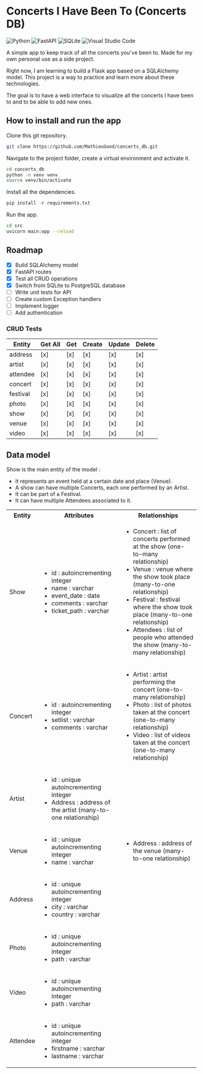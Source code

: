 # Concerts I Have Been To (Concerts DB)

![Python](https://img.shields.io/badge/python-3670A0?style=for-the-badge&logo=python&logoColor=ffdd54) ![FastAPI](https://img.shields.io/badge/FastAPI-005571?style=for-the-badge&logo=fastapi) ![SQLite](https://img.shields.io/badge/sqlite-%2307405e.svg?style=for-the-badge&logo=sqlite&logoColor=white) ![Visual Studio Code](https://img.shields.io/badge/Visual%20Studio%20Code-0078d7.svg?style=for-the-badge&logo=visual-studio-code&logoColor=white)

A simple app to keep track of all the concerts you've been to. Made for my own personal use as a side project.

Right now, I am learning to build a Flask app based on a SQLAlchemy model. This project is a way to practice and learn more about these technologies.

The goal is to have a web interface to visualize all the concerts I have been to and to be able to add new ones.

## How to install and run the app

Clone this git repository.

```bash
git clone https://github.com/MathieuGood/concerts_db.git
```

Navigate to the project folder, create a virtual environment and activate it.

```bash
cd concerts_db
python -m venv venv
source venv/bin/activate
```

Install all the dependencies.

```python
pip install -r requirements.txt
```

Run the app.

```bash
cd src
uvicorn main:app --reload
```

## Roadmap

-   [x] Build SQLAlchemy model
-   [x] FastAPI routes
-   [x] Test all CRUD operations
-   [x] Switch from SQLite to PostgreSQL database
-   [ ] Write unit tests for API
-   [ ] Create custom Exception handlers
-   [ ] Implement logger
-   [ ] Add authentication

### CRUD Tests

| Entity   | Get All | Get | Create | Update | Delete |
| -------- | ------- | --- | ------ | ------ | ------ |
| address  | [x]     | [x] | [x]    | [x]    | [x]    |
| artist   | [x]     | [x] | [x]    | [x]    | [x]    |
| attendee | [x]     | [x] | [x]    | [x]    | [x]    |
| concert  | [x]     | [x] | [x]    | [x]    | [x]    |
| festival | [x]     | [x] | [x]    | [x]    | [x]    |
| photo    | [x]     | [x] | [x]    | [x]    | [x]    |
| show     | [x]     | [x] | [x]    | [x]    | [x]    |
| venue    | [x]     | [x] | [x]    | [x]    | [x]    |
| video    | [x]     | [x] | [x]    | [x]    | [x]    |

## Data model

Show is the main entity of the model :

-   It represents an event held at a certain date and place (Venue).
-   A show can have multiple Concerts, each one performed by an Artist.
-   It can be part of a Festival.
-   It can have multiple Attendees associated to it.

<table>
    <tbody>
        <tr>
            <th>Entity</th>
            <th>Attributes</th>
            <th>Relationships</th>
        </tr>
         <tr>
            <td>Show</td>
            <td>
                <ul>
                    <li>id : autoincrementing integer</li>
                    <li>name : varchar</li>
                    <li>event_date : date</li>
                    <li>comments : varchar</li>
                    <li>ticket_path : varchar</li>
                </ul>
            </td>
            <td>
                <ul>
                    <li>Concert : list of concerts performed at the show (one-to-many relationship)</li>
                    <li>Venue : venue where the show took place (many-to-one relationship)</li>
                    <li>Festival : festival where the show took place (many-to-one relationship)</li>
                    <li>Attendees : list of people who attended the show (many-to-many relationship)</li>
                </ul>
            </td>
        </tr>
        <tr>
            <td>Concert</td>
            <td>
                <ul>
                    <li>id : autoincrementing integer</li>
                    <li>setlist : varchar</li>
                    <li>comments : varchar</li>
                </ul>
            </td>
            <td>
                <ul>
                    <li>Artist : artist performing the concert (one-to-many relationship)</li>
                    <li>Photo : list of photos taken at the concert (one-to-many relationship)</li>
                    <li>Video : list of videos taken at the concert (one-to-many relationship)</li>
                </ul>
            </td>
        </tr>
        <tr>
            <td>Artist</td>
            <td>
                <ul>
                    <li>id : unique autoincrementing integer</li>
                    <li>Address : address of the artist (many-to-one relationship)</li>
                </ul>
            </td>
            <td>
            </td>
        </tr>
        <tr>
            <td>Venue</td>
            <td>
                <ul>
                    <li>id : unique autoincrementing integer</li>
                    <li>name : varchar</li>
                </ul>
            </td>
            <td>
                <ul>
                    <li>Address : address of the venue (many-to-one relationship)</li>
                </ul>
            </td>
        </tr>
        <tr>
            <td>Address</td>
            <td>
                <ul>
                    <li>id : unique autoincrementing integer</li>
                    <li>city : varchar</li>
                    <li>country : varchar</li>
                </ul>
            </td>
            <td></td>
        </tr>
        <tr>
            <td>Photo</td>
            <td>
                <ul>
                    <li>id : unique autoincrementing integer</li>
                    <li>path : varchar</li>
                </ul>
            </td>
            <td></td>
        </tr>
        <tr>
            <td>Video</td>
            <td>
                <ul>
                    <li>id : unique autoincrementing integer</li>
                    <li>path : varchar</li>
                </ul>
            </td>
            <td></td>
        </tr>
        <tr>
            <td>Attendee</td>
            <td>
                <ul>
                    <li>id : unique autoincrementing integer</li>
                    <li>firstname : varchar</li>
                    <li>lastname : varchar</li>
                </ul>
            </td>
            <td></td>
    </tbody>
</table>
